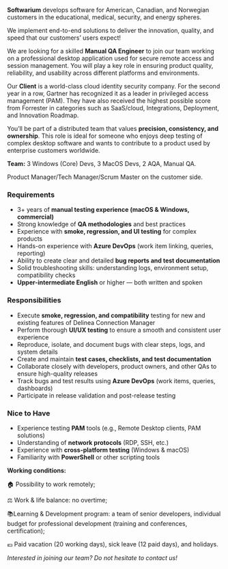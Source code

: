 **Softwarium** develops software for American, Canadian, and Norwegian
customers in the educational, medical, security, and energy spheres.

We implement end-to-end solutions to deliver the innovation, quality, and
speed that our customers’ users expect!

We are looking for a skilled **Manual QA Engineer** to join our team working
on a professional desktop application used for secure remote access and
session management. You will play a key role in ensuring product quality,
reliability, and usability across different platforms and environments.

Our **Client** is a world-class cloud identity security company. For the
second year in a row, Gartner has recognized it as a leader in privileged
access management (PAM). They have also received the highest possible score
from Forrester in categories such as SaaS/cloud, Integrations, Deployment, and
Innovation Roadmap.

You’ll be part of a distributed team that values **precision, consistency, and
ownership**. This role is ideal for someone who enjoys deep testing of complex
desktop software and wants to contribute to a product used by enterprise
customers worldwide.

**Team:** 3 Windows (Core) Devs, 3 MacOS Devs, 2 AQA, Manual QA.

Product Manager/Tech Manager/Scrum Master on the customer side.

### **Requirements**

  * 3+ years of **manual testing experience (macOS & Windows, commercial)**
  * Strong knowledge of **QA methodologies** and best practices
  * Experience with **smoke, regression, and UI testing** for complex products
  * Hands-on experience with **Azure DevOps** (work item linking, queries, reporting)
  * Ability to create clear and detailed **bug reports and test documentation**
  * Solid troubleshooting skills: understanding logs, environment setup, compatibility checks
  * **Upper-intermediate English** or higher — both written and spoken

### **Responsibilities**

  * Execute **smoke, regression, and compatibility** testing for new and existing features of Delinea Connection Manager
  * Perform thorough **UI/UX testing** to ensure a smooth and consistent user experience
  * Reproduce, isolate, and document bugs with clear steps, logs, and system details
  * Create and maintain **test cases, checklists, and test documentation**
  * Collaborate closely with developers, product owners, and other QAs to ensure high-quality releases
  * Track bugs and test results using **Azure DevOps** (work items, queries, dashboards)
  * Participate in release validation and post-release testing

### **Nice to Have**

  * Experience testing **PAM** tools (e.g., Remote Desktop clients, PAM solutions)
  * Understanding of **network protocols** (RDP, SSH, etc.)
  * Experience with **cross-platform testing** (Windows & macOS)
  * Familiarity with **PowerShell** or other scripting tools

**Working conditions:**

🏠 Possibility to work remotely;

⚖️ Work & life balance: no overtime;

📚Learning & Development program: a team of senior developers, individual
budget for professional development (training and conferences, certification);

💶 Paid vacation (20 working days), sick leave (12 paid days), and holidays.

_Interested in joining our team? Do not hesitate to contact us!_